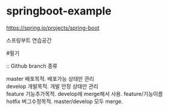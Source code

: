 # springboot-example
https://spring.io/projects/spring-boot

스프링부트 연습공간


#필기  

:: Github branch 종류  

master  배포목적. 배포가능 상태만 관리   
develop 개발목적. 개발 안정 상태만 관리   
feature 기능추가목적. develop에 merge해서 사용. feature/기능이름   
hotfix  버그수정목적. master/develop 모두 merge.   
 
